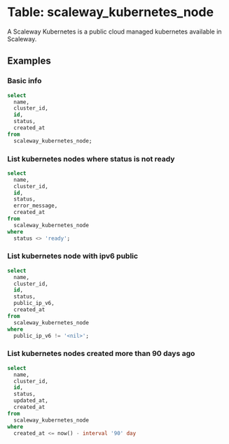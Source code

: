 # Table: scaleway_kubernetes_node

A Scaleway Kubernetes is a public cloud managed kubernetes available in Scaleway.

## Examples

### Basic info

```sql
select
  name,
  cluster_id,
  id,
  status,
  created_at
from
  scaleway_kubernetes_node;
```

### List kubernetes nodes where status is not ready

```sql
select
  name,
  cluster_id,
  id,
  status,
  error_message,
  created_at
from
  scaleway_kubernetes_node
where
  status <> 'ready';
```

### List kubernetes node with ipv6 public

```sql
select
  name,
  cluster_id,
  id,
  status,
  public_ip_v6,
  created_at
from
  scaleway_kubernetes_node
where
  public_ip_v6 != '<nil>';
```

### List kubernetes nodes created more than 90 days ago

```sql
select
  name,
  cluster_id,
  id,
  status,
  updated_at,
  created_at
from
  scaleway_kubernetes_node
where
  created_at <= now() - interval '90' day
```
